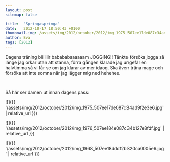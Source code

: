 ```yaml
---
layout: post
sitemap: false

title:  "Springaspringa"
date:   2012-10-17 18:50:43 +0100
thumbnail-img: /assets/img/2012/october/2012/img_1975_507ee17de087c34ad9f2e3e6.jpg
author: Eva
tags: [2012]
---
```


Dagens träning bliiiiiir babababaaaaaam JOGGING!! Tänkte försöka jogga så länge jag orkar utan att stanna, förra gången klarade jag ungefär en halvtimma så vi får se om jag klarar av mer idaog. Ska även träna mage och försöka att inte somna när jag lägger mig ned hehehee. 




 




Så här ser damen ut innan dagens pass:

![]({{ '/assets/img/2012/october/2012/img_1975_507ee17de087c34ad9f2e3e6.jpg'  | relative_url }})

![]({{ '/assets/img/2012/october/2012/img_1976_507ee184e087c34b127e8fdf.jpg'  | relative_url }})

![]({{ '/assets/img/2012/october/2012/img_1968_507ee18dddf2b320ca0005e6.jpg'  | relative_url }})

